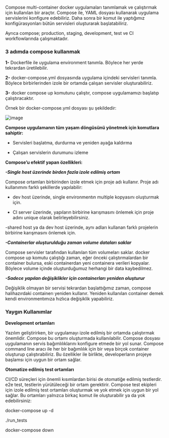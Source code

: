 Compose multi-container docker uygulamaları tanımlamak ve çalıştırmak için kullanılan bir araçtır. Compose ile, YAML dosyası kullanarak uygulama servislerini konfigure edebiliriz. Daha sonra bir komut ile yaptığımız konfigürasyonları bütün servisleri oluşturarak başlatabiliriz.

Ayrıca compose; production, staging, development, test ve CI workflowlarında çalışmaktadır.

### **3 adımda compose kullanmak**

**1-**  Dockerfile ile uygulama environment tanımla. Böylece her yerde tekrardan üretilebilir.

**2-**  docker-compose.yml dosyasında uygulama içindeki servisleri tanımla. Böylece birbirlerinden izole bir ortamda çalışan servisler oluşturabiliriz.

**3-**  docker compose up komutunu çalıştır, compose uygulamamızı başlatıp çalıştıracaktır.

Örnek bir docker-compose.yml dosyası şu şekildedir:

![image](https://github.com/OFLU61344/docker61/assets/118263276/12761806-19f1-45e0-9a53-42d934d8168d)

**Compose uygulamanın tüm yaşam döngüsünü yönetmek için komutlara sahiptir:**

- Servisleri başlatma, durdurma ve yeniden ayağa kaldırma

- Çalışan servislerin durumunu izleme

**Compose’u efektif yapan özellikleri:**

_**-Single host üzerinde birden fazla izole edilmiş ortam**_

Compose ortamları birbirinden izole etmek için proje adı kullanır. Proje adı kullanımını farklı şekillerde yapılabilir:

- dev host üzerinde, single environmentın multiple kopyasını oluşturmak için.

- CI server üzerinde, yapıların birbirine karışmasını önlemek için proje adını unique olarak belirleyebilirsiniz.

-shared host ya da dev host üzerinde, aynı adları kullanan farklı projelerin birbirine karışmasını önlemek için.

_**-Containerlar oluşturulduğu zaman volume dataları saklar**_

Compose servisler tarafından kullanılan tüm volumeları saklar. docker compose up komutu çalıştığı zaman, eğer önceki çalıştırmalardan bir container bulursa, eski containerdan yeni containera verileri kopyalar. Böylece volume içinde oluşturduğumuz herhangi bir data kaybedilmez.

_**-Sadece yapılan değişiklikler için containerları yeniden oluşturur**_

Değişiklik olmayan bir servisi tekrardan başlattığımız zaman, compose halihazırdaki containerı yeniden kullanır. Yeniden kullanılan container demek kendi environmentımıza hızlıca değişiklik yapabiliriz.

### **Yaygın Kullanımlar**

**Development ortamları**

Yazılım geliştirirken, bir uygulamayı izole edilmiş bir ortamda çalıştırmak önemlidir. Compose bu ortamı oluşturmada kullanılabilir. Compose dosyası uygulamanın servis bağımlılıklarını konfigure etmede bir yol sunar. Compose command line aracı ile her bir bağımlılık için bir veya birçok container oluşturup çalıştırabiliriz. Bu özellikler ile birlikte, developerların projeye başlamsı için uygun bir ortam sağlar.

**Otomatize edilmiş test ortamları**

CI/CD süreçleri için önemli kısımlardan birisi de otomatiğe edilmiş testlerdir. e2e test, testlerin yürütüleceği bir ortam gerektirir. Compose test ekipleri için izole edilmiş test ortamları oluşturmak ve yok etmek için uygun bir yol sağlar. Bu ortamları yalnızca birkaç komut ile oluşturabilir ya da yok edebilirsiniz:

docker-compose up -d

./run_tests

docker-compose down
